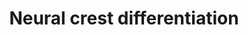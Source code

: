 ---
annotations:
- type: Cell Type Ontology
  value: migratory cranial neural crest cell
- type: Pathway Ontology
  value: regulatory pathway
- type: Cell Type Ontology
  value: neural crest derived neuron
- type: Cell Type Ontology
  value: migratory cranial neural crest cell
authors:
- MaintBot
- Khanspers
- AlexanderPico
- Andra
- Egonw
- Laurent
- Eweitz
description: 'Gene regulatory network model of cranial neural crest cell (CNCC) development,
  adaped from PMID: 19575671. Most interactions in the model are proposed to regulate
  transcription of core factors involved involved in neural crest and downstream progenitor
  specification. Transcriptional regulation arrows are proposed to promote transcription,
  unless a graphical T-bar is present at the end of the arrow (commented to be inhibitors
  of transcriptional regulation). Additional gene information was obtained from http://www.ncbi.nlm.nih.gov/books/NBK53143  When
  citing thies pathway, please reference the source publication (PMID: 19575671).'
last-edited: 2021-05-23
organisms:
- Mus musculus
redirect_from:
- /index.php/Pathway:WP2074
- /instance/WP2074
schema-jsonld:
- '@context': https://schema.org/
  '@id': https://wikipathways.github.io/pathways/WP2074.html
  '@type': Dataset
  creator:
    '@type': Organization
    name: WikiPathways
  description: 'Gene regulatory network model of cranial neural crest cell (CNCC)
    development, adaped from PMID: 19575671. Most interactions in the model are proposed
    to regulate transcription of core factors involved involved in neural crest and
    downstream progenitor specification. Transcriptional regulation arrows are proposed
    to promote transcription, unless a graphical T-bar is present at the end of the
    arrow (commented to be inhibitors of transcriptional regulation). Additional gene
    information was obtained from http://www.ncbi.nlm.nih.gov/books/NBK53143  When
    citing thies pathway, please reference the source publication (PMID: 19575671).'
  keywords:
  - Notch4
  - Dll3
  - Pax3
  - Mpz
  - Hdac1
  - Ctnnb1
  - Hdac7
  - Fgfr2
  - Hes1
  - Isl1
  - Id1
  - Ets1
  - Fgfr1
  - Hes5
  - Hdac3
  - Hdac8
  - Dvl2
  - Tcf7l1
  - Snai1
  - Dll4
  - Ctbp2
  - Myb
  - Dlx5
  - Hey2
  - Fgf15
  - Cdh1
  - Sox5
  - Olig3
  - Axin1
  - Lhx2
  - Tcfap2b
  - Dvl1
  - Differentiation
  - Hand1
  - Zic1
  - Olig1
  - Rhob
  - Nfkb1
  - Wnt8a
  - Pax7
  - Nfkb2
  - Twist1
  - Col2a1
  - Rbpj
  - Cdh7
  - Fgfr3
  - Itgb1
  - Sox9
  - Zic5
  - Prtg
  - Notch2
  - Gsk3b
  - Hdac6
  - Phox2b
  - Tcf4
  - Hdac9
  - Fgf8
  - Notch1
  - Gjb1
  - Cdh2
  - Dmbx1
  - Lhx5
  - Hoxb1
  - Snai2
  - Bmyc
  - Hdac5
  - Fgf2
  - Gfap
  - Col11a2
  - Axin2
  - Tbx6
  - Mbp
  - Dll1
  - Hoxa1
  - Bmp4
  - Bmp7
  - Tcfap2a
  - Dct
  - Wnt3a
  - Mia1
  - Ascl1
  - Lhx1
  - Neurog1
  - Foxd3
  - Sox10
  - Wnt1
  - Msx3
  - Hdac11
  - Pmp22
  - Msx2
  - Dvl3
  - Fzd3
  - Cdh6
  - Mitf
  - Hdac4
  - Olig2
  - Smad1
  - Hdac2
  - Hdac10
  - Notch3
  - Tlx2
  - Gbx2
  license: CC0
  name: Neural crest differentiation
seo: CreativeWork
title: Neural crest differentiation
wpid: WP2074
---